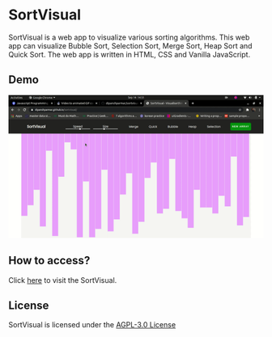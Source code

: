 # SortVisual

SortVisual is a web app to visualize various sorting algorithms. This web app can visualize Bubble Sort, Selection Sort, Merge Sort, Heap Sort and Quick Sort. The web app is written in HTML, CSS and Vanilla JavaScript.

## Demo
![Demo](demo/demo.gif)

## How to access?
Click [here](https://dipanshparmar.github.io/sortvisual) to visit the SortVisual.

## License
SortVisual is licensed under the [AGPL-3.0 License](./LICENSE)
